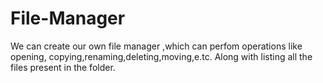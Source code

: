 # File-Manager
We can create our own file manager ,which can perfom operations like opening, copying,renaming,deleting,moving,e.tc. Along with listing all the files present in the folder.
 
